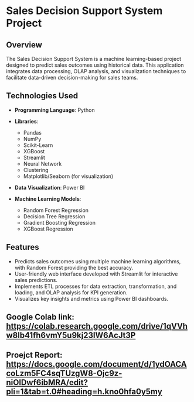 # Sales Decision Support System Project

## Overview
The Sales Decision Support System is a machine learning-based project designed to predict sales outcomes using historical data. This application integrates data processing, OLAP analysis, and visualization techniques to facilitate data-driven decision-making for sales teams.

## Technologies Used
- **Programming Language**: Python
- **Libraries**:
  - Pandas
  - NumPy
  - Scikit-Learn
  - XGBoost
  - Streamlit
  - Neural Network
  - Clustering
  - Matplotlib/Seaborn (for visualization)

- **Data Visualization**: Power BI
- **Machine Learning Models**:
  - Random Forest Regression
  - Decision Tree Regression
  - Gradient Boosting Regression
  - XGBoost Regression

## Features
- Predicts sales outcomes using multiple machine learning algorithms, with Random Forest providing the best accuracy.
- User-friendly web interface developed with Streamlit for interactive sales predictions.
- Implements ETL processes for data extraction, transformation, and loading, and OLAP analysis for KPI generation.
- Visualizes key insights and metrics using Power BI dashboards.

## Google Colab link: https://colab.research.google.com/drive/1qVVhw8lb41fh6vmY5u9kj23lW6AcJt3P
## Proejct Report: https://docs.google.com/document/d/1ydOACAcoLzm5FC4sqTUzgW8-Ojc9z-niOlDwf6ibMRA/edit?pli=1&tab=t.0#heading=h.kno0hfa0y5my

